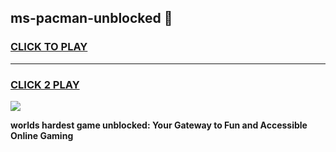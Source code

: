 
## ms-pacman-unblocked 👋
<h3>
<a href="https://premium.freeplayer.one?title=ms-pacman-unblocked&ref=14F">CLICK TO PLAY</a></h3>
<hr>

<h3>
<a href="https://premium.freeplayer.one?title=ms-pacman-unblocked&ref=14F">CLICK 2 PLAY</a>
  
</h3>

<a href="https://premium.freeplayer.one?title=ms-pacman-unblocked&ref=12F/"><img src="https://clearcache.store/games.png"></a>


**worlds hardest game unblocked: Your Gateway to Fun and Accessible Online Gaming**
